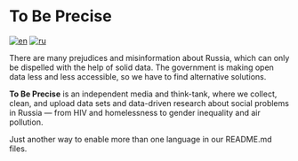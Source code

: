 # To Be Precise
[![en](https://img.shields.io/badge/lang-en-blue.svg)](https://github.com/tochno-st/.github/edit/main/profile/README.md)
[![ru](https://img.shields.io/badge/lang-ru-green.svg)](https://github.com/tochno-st/.github/edit/main/profile/README.ru.md)

There are many prejudices and misinformation about Russia, which can only be dispelled with the help of solid data. The government is making open data less and less accessible, so we have to find alternative solutions.  

**To Be Precise** is an independent media and think-tank, where we collect, clean, and upload data sets and data-driven research about social problems in Russia — from HIV and homelessness to gender inequality and air pollution.

Just another way to enable more than one language in our README.md files.
